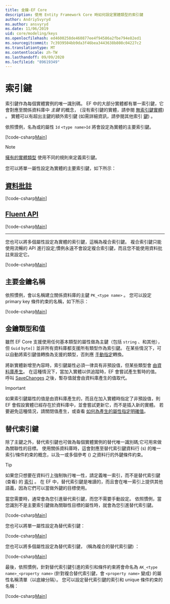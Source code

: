 ```yaml
---
title: 金鑰-EF Core
description: 使用 Entity Framework Core 時如何設定實體類型的索引鍵
author: AndriySvyryd
ms.author: ansvyryd
ms.date: 11/06/2019
uid: core/modeling/keys
ms.openlocfilehash: ed4600258de460877ee4f94586a2fbe794e82ed1
ms.sourcegitcommit: 7c3939504bb9da3f46bea3443638b808c04227c2
ms.translationtype: MT
ms.contentlocale: zh-TW
ms.lasthandoff: 09/09/2020
ms.locfileid: "89619349"
---
```

# <a name="keys"></a>索引鍵

索引鍵作為每個實體實例的唯一識別碼。 EF 中的大部分實體都有單一索引鍵，它會對應至關係資料庫中 *主鍵* 的概念， (沒有索引鍵的實體，請參閱 [無索引鍵實體](xref:core/modeling/keyless-entity-types)) 。 實體可以有超出主鍵的額外索引鍵 (如需詳細資訊，請參閱其他索引 [鍵](#alternate-keys)) 。

依照慣例，名為或的屬性 `Id` `<type name>Id` 將會設定為實體的主要索引鍵。

[!code-csharp[Main](../../../samples/core/Modeling/Conventions/KeyId.cs?name=KeyId&highlight=3,11)]

> [!NOTE]
> [擁有的實體類型](xref:core/modeling/owned-entities) 使用不同的規則來定義索引鍵。

您可以將單一屬性設定為實體的主要索引鍵，如下所示：

## <a name="data-annotations"></a>[資料批註](#tab/data-annotations)

[!code-csharp[Main](../../../samples/core/Modeling/DataAnnotations/KeySingle.cs?name=KeySingle&highlight=3)]

## <a name="fluent-api"></a>[Fluent API](#tab/fluent-api)

[!code-csharp[Main](../../../samples/core/Modeling/FluentAPI/KeySingle.cs?name=KeySingle&highlight=4)]

***

您也可以將多個屬性設定為實體的索引鍵，這稱為複合索引鍵。 複合索引鍵只能使用流暢的 API 進行設定;慣例永遠不會設定複合索引鍵，而且您不能使用資料批註來設定它。

[!code-csharp[Main](../../../samples/core/Modeling/FluentAPI/KeyComposite.cs?name=KeyComposite&highlight=4)]

## <a name="primary-key-name"></a>主要金鑰名稱

依照慣例，會以名稱建立關係資料庫的主鍵 `PK_<type name>` 。 您可以設定 primary key 條件約束的名稱，如下所示：

[!code-csharp[Main](../../../samples/core/Modeling/FluentAPI/KeyName.cs?name=KeyName&highlight=5)]

## <a name="key-types-and-values"></a>金鑰類型和值

雖然 EF Core 支援使用任何基本類型的屬性做為主鍵（包括 `string` 、和其他），但 `Guid` `byte[]` 並非所有資料庫都支援所有類型作為索引鍵。 在某些情況下，可以自動將索引鍵值轉換為支援的類型，否則應 [手動指定](xref:core/modeling/value-conversions)轉換。

將新實體新增至內容時，索引鍵屬性必須一律具有非預設值，但某些類型會 [由資料庫產生](xref:core/modeling/generated-properties)。 在這種情況下，當加入實體以供追蹤時，EF 會嘗試產生暫時的值。 呼叫 [SaveChanges](/dotnet/api/Microsoft.EntityFrameworkCore.DbContext.SaveChanges) 之後，暫存值就會由資料庫產生的值取代。

> [!Important]
> 如果索引鍵屬性的值是由資料庫產生的，而且在加入實體時指定了非預設值，則 EF 會假設實體已經存在於資料庫中，並會嘗試更新它，而不是插入新的實體。 若要避免這種情況，請關閉值產生，或查看 [如何為產生的屬性指定明確值](xref:core/saving/explicit-values-generated-properties)。

## <a name="alternate-keys"></a>替代索引鍵

除了主鍵之外，替代索引鍵也可做為每個實體實例的替代唯一識別碼;它可用來做為關聯性的目標。 使用關係資料庫時，這會對應至替代索引鍵資料行 (s) 的唯一索引/條件約束的概念，以及一或多個參考 () 之資料行的外鍵條件約束。

> [!TIP]
> 如果您只想要在資料行上強制執行唯一性，請定義唯一索引，而不是替代索引鍵 (查看) 的 [索引](xref:core/modeling/indexes) 。 在 EF 中，替代索引鍵是唯讀的，而且會在唯一索引上提供其他語義，因為它們可以當做外鍵的目標使用。

當您需要時，通常會為您引進替代索引鍵，而您不需要手動設定。 依照慣例，當您識別不是主要索引鍵做為關聯性目標的屬性時，就會為您引進替代索引鍵。

[!code-csharp[Main](../../../samples/core/Modeling/Conventions/AlternateKey.cs?name=AlternateKey&highlight=12)]

您也可以將單一屬性設定為替代索引鍵：

[!code-csharp[Main](../../../samples/core/Modeling/FluentAPI/AlternateKeySingle.cs?name=AlternateKeySingle&highlight=4)]

您也可以將多個屬性設定為替代索引鍵， (稱為複合的替代索引鍵) ：

[!code-csharp[Main](../../../samples/core/Modeling/FluentAPI/AlternateKeyComposite.cs?name=AlternateKeyComposite&highlight=4)]

最後，依照慣例，針對替代索引鍵引進的索引和條件約束將會命名為 `AK_<type name>_<property name>` (針對複合替代索引鍵，會 `<property name>` 變成) 的屬性名稱清單（以底線分隔）。 您可以設定替代索引鍵的索引和 unique 條件約束的名稱：

[!code-csharp[Main](../../../samples/core/Modeling/FluentAPI/AlternateKeyName.cs?name=AlternateKeyName&highlight=5)]
